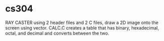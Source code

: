 # cs304

RAY CASTER using 2 header files and 2 C files, draw a 2D image onto the screen using vector.
CALC.C creates a table that has binary, hexadecimal, octal, and decimal and converts between the two.
